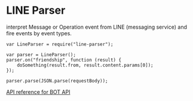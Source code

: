 # LINE Parser

interpret Message or Operation event from LINE (messaging service) and fire events by event types.

```
var LineParser = require("line-parser");

var parser = LineParser();
parser.on("friendship", function (result) {
	doSomething(result.from, result.content.params[0]);
});

parser.parse(JSON.parse(requestBody));
```

[API reference for BOT API](https://developers.line.me/bot-api/api-reference)